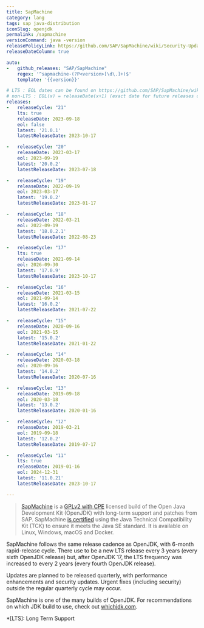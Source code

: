 ```yaml
---
title: SapMachine
category: lang
tags: sap java-distribution
iconSlug: openjdk
permalink: /sapmachine
versionCommand: java -version
releasePolicyLink: https://github.com/SAP/SapMachine/wiki/Security-Updates,-Maintenance-and-Support
releaseDateColumn: true

auto:
-   github_releases: "SAP/SapMachine"
    regex: '^sapmachine-(?P<version>[\d\.]+)$'
    template: '{{version}}'

# LTS : EOL dates can be found on https://github.com/SAP/SapMachine/wiki/Security-Updates,-Maintenance-and-Support
# non-LTS : EOL(x) = releaseDate(x+1) (exact date for future releases can be found on https://www.java.com/releases/)
releases:
-   releaseCycle: "21"
    lts: true
    releaseDate: 2023-09-18
    eol: false
    latest: '21.0.1'
    latestReleaseDate: 2023-10-17

-   releaseCycle: "20"
    releaseDate: 2023-03-17
    eol: 2023-09-19
    latest: '20.0.2'
    latestReleaseDate: 2023-07-18

-   releaseCycle: "19"
    releaseDate: 2022-09-19
    eol: 2023-03-17
    latest: '19.0.2'
    latestReleaseDate: 2023-01-17

-   releaseCycle: "18"
    releaseDate: 2022-03-21
    eol: 2022-09-19
    latest: '18.0.2.1'
    latestReleaseDate: 2022-08-23

-   releaseCycle: "17"
    lts: true
    releaseDate: 2021-09-14
    eol: 2026-09-30
    latest: '17.0.9'
    latestReleaseDate: 2023-10-17

-   releaseCycle: "16"
    releaseDate: 2021-03-15
    eol: 2021-09-14
    latest: '16.0.2'
    latestReleaseDate: 2021-07-22

-   releaseCycle: "15"
    releaseDate: 2020-09-16
    eol: 2021-03-15
    latest: '15.0.2'
    latestReleaseDate: 2021-01-22

-   releaseCycle: "14"
    releaseDate: 2020-03-18
    eol: 2020-09-16
    latest: '14.0.2'
    latestReleaseDate: 2020-07-16

-   releaseCycle: "13"
    releaseDate: 2019-09-18
    eol: 2020-03-18
    latest: '13.0.2'
    latestReleaseDate: 2020-01-16

-   releaseCycle: "12"
    releaseDate: 2019-03-21
    eol: 2019-09-18
    latest: '12.0.2'
    latestReleaseDate: 2019-07-17

-   releaseCycle: "11"
    lts: true
    releaseDate: 2019-01-16
    eol: 2024-12-31
    latest: '11.0.21'
    latestReleaseDate: 2023-10-17

---
```


> [SapMachine](https://sap.github.io/SapMachine/) is a [GPLv2 with CPE](https://openjdk.org/legal/gplv2+ce.html)
> licensed build of the Open Java Development Kit (OpenJDK) with long-term support and patches from
> SAP. SapMachine [is certified](https://github.com/SAP/SapMachine/wiki/Certification-and-Java-Compatibility)
> using the Java Technical Compatibility Kit (TCK) to ensure it meets the Java SE standard. It is
> available on Linux, Windows, macOS and Docker.

SapMachine follows the same release cadence as OpenJDK, with 6-month rapid-release cycle.
There use to be a new LTS release every 3 years (every sixth OpenJDK release) but, after OpenJDK 17,
the LTS frequency was increased to every 2 years (every fourth OpenJDK release).

Updates are planned to be released quarterly, with performance enhancements and security updates.
Urgent fixes (including security) outside the regular quarterly cycle may occur.

SapMachine is one of the many builds of OpenJDK. For recommendations on which JDK build to use,
check out [whichjdk.com](https://whichjdk.com/#sapmachine).

*[LTS]: Long Term Support
